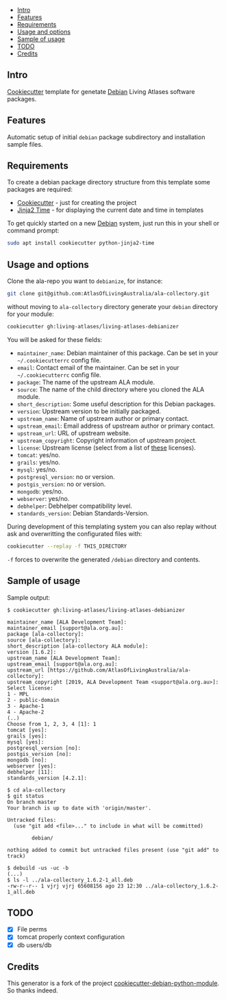 * [Intro](#intro)
* [Features](#features)
* [Requirements](#requirements)
* [Usage and options](#usage-and-options)
* [Sample of usage](#sample-of-usage)
* [TODO](#todo)
* [Credits](#credits)

## Intro

[Cookiecutter](https://github.com/audreyr/cookiecutter) template for genetate [Debian](https://www.debian.org/) Living Atlases software packages.

## Features

Automatic setup of initial `debian` package subdirectory and installation sample files.

## Requirements

To create a debian package directory structure from this template some packages are required:

- [Cookiecutter](https://github.com/audreyr/cookiecutter) - just for creating the project
- [Jinja2 Time](https://github.com/hackebrot/jinja2-time) - for displaying the current date and time in templates

To get quickly started on a new [Debian](https://www.debian.org/) system, just run this in your shell or command prompt:

```bash
sudo apt install cookiecutter python-jinja2-time
```

## Usage and options

Clone the ala-repo you want to `debianize`, for instance:
```bash
git clone git@github.com:AtlasOfLivingAustralia/ala-collectory.git
```
without moving to `ala-collectory` directory generate your `debian` directory for your module:
```bash
cookiecutter gh:living-atlases/living-atlases-debianizer
```
You will be asked for these fields:

- `maintainer_name`: Debian maintainer of this package. Can be set in your `~/.cookiecutterrc` config file.
- `email`: Contact email of the maintainer. Can be set in your `~/.cookiecutterrc` config file.
- `package`: The name of the upstream ALA module.
- `source`: The name of the child directory where you cloned the ALA module.
- `short_description`: Some useful description for this Debian packages.
- `version`: Upstream version to be initially packaged.
- `upstream_name`: Name of upstream author or primary contact.
- `upstream_email`: Email address of upstream author or primary contact.
- `upstream_url`: URL of upstream website.
- `upstream_copyright`: Copyright information of upstream project.
- `license`: Upstream license (select from a list of [these](https://www.debian.org/doc/packaging-manuals/copyright-format/1.0/#license-specification) licenses).
- `tomcat`: yes/no.
- `grails`: yes/no.
- `mysql`: yes/no.
- `postgresql_version`: no or version.
- `postgis_version`: no or version.
- `mongodb`: yes/no.
- `webserver`: yes/no.
- `debhelper`: Debhelper compatibility level.
- `standards_version`: Debian Standards-Version.

During development of this templating system you can also replay without
ask and overwritting the configurated files with:

```bash
cookiecutter --replay -f THIS_DIRECTORY
```

`-f` forces to overwrite the generated `/debian` directory and contents.

## Sample of usage

Sample output:

``` {.bash}
$ cookiecutter gh:living-atlases/living-atlases-debianizer

maintainer_name [ALA Development Team]:
maintainer_email [support@ala.org.au]:
package [ala-collectory]:
source [ala-collectory]:
short_description [ala-collectory ALA module]:
version [1.6.2]:
upstream_name [ALA Development Team]:
upstream_email [support@ala.org.au]:
upstream_url [https://github.com/AtlasOfLivingAustralia/ala-collectory]:
upstream_copyright [2019, ALA Development Team <support@ala.org.au>]:
Select license:
1 - MPL
2 - public-domain
3 - Apache-1
4 - Apache-2
(..)
Choose from 1, 2, 3, 4 [1]: 1
tomcat [yes]:
grails [yes]:
mysql [yes]:
postgresql_version [no]:
postgis_version [no]:
mongodb [no]:
webserver [yes]:
debhelper [11]:
standards_version [4.2.1]:

$ cd ala-collectory
$ git status
On branch master
Your branch is up to date with 'origin/master'.

Untracked files:
  (use "git add <file>..." to include in what will be committed)

        debian/

nothing added to commit but untracked files present (use "git add" to track)

$ debuild -us -uc -b
(...)
$ ls -l ../ala-collectory_1.6.2-1_all.deb
-rw-r--r-- 1 vjrj vjrj 65608156 ago 23 12:30 ../ala-collectory_1.6.2-1_all.deb
```

## TODO

- [x] File perms
- [x] tomcat properly context configuration
- [x] db users/db

## Credits

This generator is a fork of the project [cookiecutter-debian-python-module](https://github.com/fladi/cookiecutter-debian-python-module). So thanks indeed.
